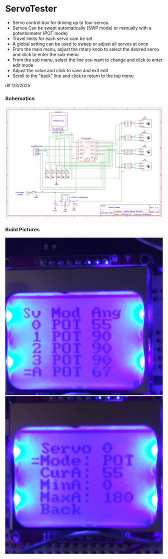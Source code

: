 # ServoTester
* Servo control box for driving up to four servos.   
* Servos Can be swept automatically (SWP mode) or manually with a potentiometer (POT mode)
* Travel limits for each servo cam be set
* A global setting can be used to sweep or adjust all servos at once
* From the main menu, adjust the rotary knob to select the desired servo and click to enter the sub-menu
* From the sub menu, select the line you want to change and click to enter edit mode
* Adjust the value and click to save and exit edit
* Scroll to the "back" line and click to return to the top menu

dlf  1/3/2025


### Schematics
![Alt text](./Schematic_ServoTester.png "Servo Tester Schematic")


### Build Pictures
![Alt text](./ServoTester1.jpg "Main Menu")
![Alt text](./ServoTester2.jpg "Servo Sub-Menu")
